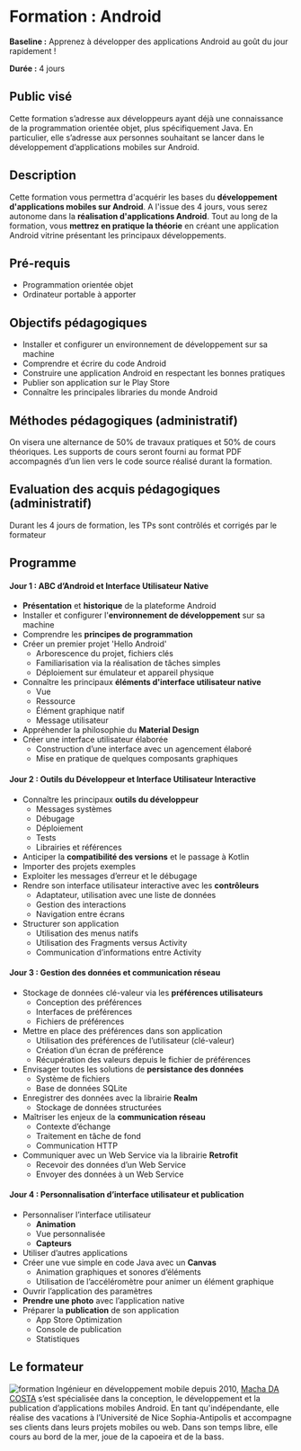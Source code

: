 # Formation : Android

**Baseline :** Apprenez à développer des applications Android au goût du jour rapidement !

**Durée :** 4 jours

## Public visé

Cette formation s’adresse aux développeurs ayant déjà une connaissance de la programmation orientée objet, plus spécifiquement Java. En particulier, elle s’adresse aux personnes souhaitant se lancer dans le développement d’applications mobiles sur Android.


## Description

Cette formation vous permettra d'acquérir les bases du **développement d'applications mobiles sur Android**. A l'issue des 4 jours, vous serez autonome dans la **réalisation d'applications Android**.
Tout au long de la formation, vous **mettrez en pratique la théorie** en créant une application Android vitrine présentant les principaux développements.

## Pré-requis

- Programmation orientée objet
- Ordinateur portable à apporter

## Objectifs pédagogiques

- Installer et configurer un environnement de développement sur sa machine
- Comprendre et écrire du code Android
- Construire une application Android en respectant les bonnes pratiques
- Publier son application sur le Play Store
- Connaître les principales libraries du monde Android

## Méthodes pédagogiques (administratif)
On visera une alternance de 50% de travaux pratiques et 50% de cours théoriques.
Les supports de cours seront fourni au format PDF accompagnés d’un lien vers le code source réalisé durant la formation.

## Evaluation des acquis pédagogiques (administratif)
Durant les 4 jours de formation, les TPs sont contrôlés et corrigés par le formateur

## Programme

#### Jour 1 : ABC d’Android et Interface Utilisateur Native

- **Présentation** et **historique** de la plateforme Android
- Installer et configurer l'**environnement de développement** sur sa machine
- Comprendre les **principes de programmation**
- Créer un premier projet 'Hello Android'
  - Arborescence du projet, fichiers clés
  - Familiarisation via la réalisation de tâches simples
  - Déploiement sur émulateur et appareil physique
- Connaître les principaux **éléments d'interface utilisateur native**
  - Vue
  - Ressource
  - Élément graphique natif
  - Message utilisateur
- Appréhender la philosophie du **Material Design**
- Créer une interface utilisateur élaborée
  - Construction d’une interface avec un agencement élaboré
  - Mise en pratique de quelques composants graphiques

#### Jour 2 : Outils du Développeur et Interface Utilisateur Interactive

- Connaître les principaux **outils du développeur**
  - Messages systèmes
  - Débugage
  - Déploiement
  - Tests
  - Librairies et références
- Anticiper la **compatibilité des versions** et le passage à Kotlin
- Importer des projets exemples
- Exploiter les messages d’erreur et le débugage
- Rendre son interface utilisateur interactive avec les **contrôleurs**
  - Adaptateur, utilisation avec une liste de données
  - Gestion des interactions
  - Navigation entre écrans
- Structurer son application
  - Utilisation des menus natifs
  - Utilisation des Fragments versus Activity
  - Communication d’informations entre Activity

#### Jour 3 : Gestion des données et communication réseau

- Stockage de données clé-valeur via les **préférences utilisateurs**
  - Conception des préférences
  - Interfaces de préférences
  - Fichiers de préférences
- Mettre en place des préférences dans son application
  - Utilisation des préférences de l’utilisateur (clé-valeur)
  - Création d’un écran de préférence
  - Récupération des valeurs depuis le fichier de préférences
- Envisager toutes les solutions de **persistance des données**
  - Système de fichiers
  - Base de données SQLite
- Enregistrer des données avec la librairie **Realm**
  - Stockage de données structurées
- Maîtriser les enjeux de la **communication réseau**
  - Contexte d’échange
  - Traitement en tâche de fond
  - Communication HTTP
- Communiquer avec un Web Service via la librairie **Retrofit**
  - Recevoir des données d’un Web Service
  - Envoyer des données à un Web Service

#### Jour 4 : Personnalisation d’interface utilisateur et publication

- Personnaliser l’interface utilisateur
  - **Animation**
  - Vue personnalisée
  - **Capteurs**
- Utiliser d’autres applications
- Créer une vue simple en code Java avec un **Canvas**
  - Animation graphiques et sonores d’éléments
  - Utilisation de l’accéléromètre pour animer un élément graphique
- Ouvrir l’application des paramètres
- **Prendre une photo** avec l’application native
- Préparer la **publication** de son application
  - App Store Optimization
  - Console de publication
  - Statistiques

## Le formateur

![formation](https://gravatar.com/avatar/60d8d9b39be4c97c111c10867f24ca7f?s=100) Ingénieur en développement mobile depuis 2010, [Macha DA COSTA](https://twitter.com/MachaDaCosta) s’est spécialisée dans la conception, le développement et la publication d’applications mobiles Android. En tant qu'indépendante, elle réalise des vacations à l’Université de Nice Sophia-Antipolis et accompagne ses clients dans leurs projets mobiles ou web. Dans son temps libre, elle cours au bord de la mer, joue de la capoeira et de la bass.
